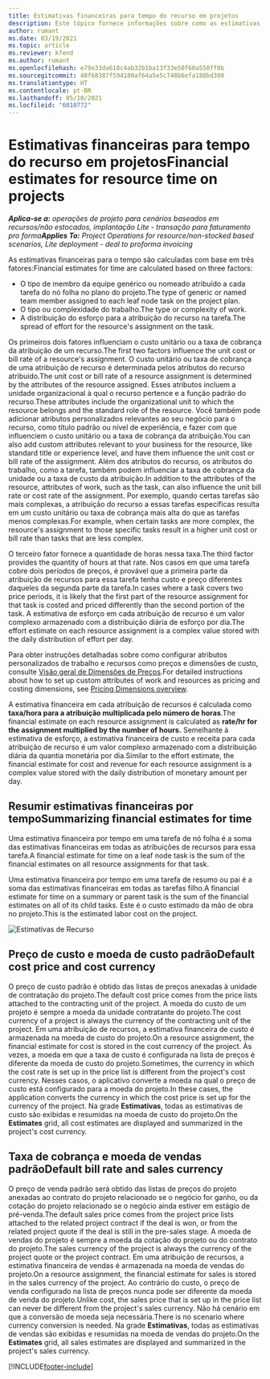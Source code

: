 ```yaml
---
title: Estimativas financeiras para tempo do recurso em projetos
description: Este tópico fornece informações sobre como as estimativas financeiras de tempo são calculadas.
author: rumant
ms.date: 03/19/2021
ms.topic: article
ms.reviewer: kfend
ms.author: rumant
ms.openlocfilehash: e79e33da618c4ab32b1ba13f33e50f60a550ff0b
ms.sourcegitcommit: 40f68387f594180af64a5e5c748b6efa188bd300
ms.translationtype: HT
ms.contentlocale: pt-BR
ms.lasthandoff: 05/10/2021
ms.locfileid: "6010772"
---
```

# <a name="financial-estimates-for-resource-time-on-projects"></a><span data-ttu-id="1cfb8-103">Estimativas financeiras para tempo do recurso em projetos</span><span class="sxs-lookup"><span data-stu-id="1cfb8-103">Financial estimates for resource time on projects</span></span>

<span data-ttu-id="1cfb8-104">_**Aplica-se a:** operações de projeto para cenários baseados em recursos/não estocados, implantação Lite - transação para faturamento pro forma_</span><span class="sxs-lookup"><span data-stu-id="1cfb8-104">_**Applies To:** Project Operations for resource/non-stocked based scenarios, Lite deployment - deal to proforma invoicing_</span></span>

<span data-ttu-id="1cfb8-105">As estimativas financeiras para o tempo são calculadas com base em três fatores:</span><span class="sxs-lookup"><span data-stu-id="1cfb8-105">Financial estimates for time are calculated based on three factors:</span></span> 

- <span data-ttu-id="1cfb8-106">O tipo de membro da equipe genérico ou nomeado atribuído a cada tarefa do nó folha no plano do projeto.</span><span class="sxs-lookup"><span data-stu-id="1cfb8-106">The type of generic or named team member assigned to each leaf node task on the project plan.</span></span> 
- <span data-ttu-id="1cfb8-107">O tipo ou complexidade do trabalho.</span><span class="sxs-lookup"><span data-stu-id="1cfb8-107">The type or complexity of work.</span></span>
- <span data-ttu-id="1cfb8-108">A distribuição do esforço para a atribuição do recurso na tarefa.</span><span class="sxs-lookup"><span data-stu-id="1cfb8-108">The spread of effort for the resource's assignment on the task.</span></span> 

<span data-ttu-id="1cfb8-109">Os primeiros dois fatores influenciam o custo unitário ou a taxa de cobrança da atribuição de um recurso.</span><span class="sxs-lookup"><span data-stu-id="1cfb8-109">The first two factors influence the unit cost or bill rate of a resource's assignment.</span></span> <span data-ttu-id="1cfb8-110">O custo unitário ou taxa de cobrança de uma atribuição de recurso é determinada pelos atributos do recurso atribuído.</span><span class="sxs-lookup"><span data-stu-id="1cfb8-110">The unit cost or bill rate of a resource assignment is determined by the attributes of the resource assigned.</span></span> <span data-ttu-id="1cfb8-111">Esses atributos incluem a unidade organizacional à qual o recurso pertence e a função padrão do recurso.</span><span class="sxs-lookup"><span data-stu-id="1cfb8-111">These attributes include the organizational unit to which the resource belongs and the standard role of the resource.</span></span> <span data-ttu-id="1cfb8-112">Você também pode adicionar atributos personalizados relevantes ao seu negócio para o recurso, como título padrão ou nível de experiência, e fazer com que influenciem o custo unitário ou a taxa de cobrança da atribuição.</span><span class="sxs-lookup"><span data-stu-id="1cfb8-112">You can also add custom attributes relevant to your business for the resource, like standard title or experience level, and have them influence the unit cost or bill rate of the assignment.</span></span>
<span data-ttu-id="1cfb8-113">Além dos atributos do recurso, os atributos do trabalho, como a tarefa, também podem influenciar a taxa de cobrança da unidade ou a taxa de custo da atribuição.</span><span class="sxs-lookup"><span data-stu-id="1cfb8-113">In addition to the attributes of the resource, attributes of work, such as the task, can also influence the unit bill rate or cost rate of the assignment.</span></span> <span data-ttu-id="1cfb8-114">Por exemplo, quando certas tarefas são mais complexas, a atribuição do recurso a essas tarefas específicas resulta em um custo unitário ou taxa de cobrança mais alta do que as tarefas menos complexas.</span><span class="sxs-lookup"><span data-stu-id="1cfb8-114">For example, when certain tasks are more complex, the resource's assignment to those specific tasks result in a higher unit cost or bill rate than tasks that are less complex.</span></span>   

<span data-ttu-id="1cfb8-115">O terceiro fator fornece a quantidade de horas nessa taxa.</span><span class="sxs-lookup"><span data-stu-id="1cfb8-115">The third factor provides the quantity of hours at that rate.</span></span> <span data-ttu-id="1cfb8-116">Nos casos em que uma tarefa cobre dois períodos de preços, é provável que a primeira parte da atribuição de recursos para essa tarefa tenha custo e preço diferentes daqueles da segunda parte da tarefa.</span><span class="sxs-lookup"><span data-stu-id="1cfb8-116">In cases where a task covers two price periods, it is likely that the first part of the resource assignment for that task is costed and priced differently than the second portion of the task.</span></span> <span data-ttu-id="1cfb8-117">A estimativa de esforço em cada atribuição de recurso é um valor complexo armazenado com a distribuição diária de esforço por dia.</span><span class="sxs-lookup"><span data-stu-id="1cfb8-117">The effort estimate on each resource assignment is a complex value stored with the daily distribution of effort per day.</span></span>

<span data-ttu-id="1cfb8-118">Para obter instruções detalhadas sobre como configurar atributos personalizados de trabalho e recursos como preços e dimensões de custo, consulte [Visão geral de Dimensões de Preços](../pricing-costing/pricing-dimensions-overview.md).</span><span class="sxs-lookup"><span data-stu-id="1cfb8-118">For detailed instructions about how to set up custom attributes of work and resources as pricing and costing dimensions, see [Pricing Dimensions overview](../pricing-costing/pricing-dimensions-overview.md).</span></span>

<span data-ttu-id="1cfb8-119">A estimativa financeira em cada atribuição de recursos é calculada como **taxa/hora para a atribuição multiplicada pelo número de horas**.</span><span class="sxs-lookup"><span data-stu-id="1cfb8-119">The financial estimate on each resource assignment is calculated as **rate/hr for the assignment multiplied by the number of hours.**</span></span>  <span data-ttu-id="1cfb8-120">Semelhante à estimativa de esforço, a estimativa financeira de custo e receita para cada atribuição de recurso é um valor complexo armazenado com a distribuição diária da quantia monetária por dia.</span><span class="sxs-lookup"><span data-stu-id="1cfb8-120">Similar to the effort estimate, the financial estimate for cost and revenue for each resource assignment is a complex value stored with the daily distribution of monetary amount per day.</span></span> 

## <a name="summarizing-financial-estimates-for-time"></a><span data-ttu-id="1cfb8-121">Resumir estimativas financeiras por tempo</span><span class="sxs-lookup"><span data-stu-id="1cfb8-121">Summarizing financial estimates for time</span></span>
<span data-ttu-id="1cfb8-122">Uma estimativa financeira por tempo em uma tarefa de nó folha é a soma das estimativas financeiras em todas as atribuições de recursos para essa tarefa.</span><span class="sxs-lookup"><span data-stu-id="1cfb8-122">A financial estimate for time on a leaf node task is the sum of the financial estimates on all resource assignments for that task.</span></span>

<span data-ttu-id="1cfb8-123">Uma estimativa financeira por tempo em uma tarefa de resumo ou pai é a soma das estimativas financeiras em todas as tarefas filho.</span><span class="sxs-lookup"><span data-stu-id="1cfb8-123">A financial estimate for time on a summary or parent task is the sum of the financial estimates on all of its child tasks.</span></span> <span data-ttu-id="1cfb8-124">Este é o custo estimado da mão de obra no projeto.</span><span class="sxs-lookup"><span data-stu-id="1cfb8-124">This is the estimated labor cost on the project.</span></span> 

![Estimativas de Recurso](./media/navigation12.png)

## <a name="default-cost-price-and-cost-currency"></a><span data-ttu-id="1cfb8-126">Preço de custo e moeda de custo padrão</span><span class="sxs-lookup"><span data-stu-id="1cfb8-126">Default cost price and cost currency</span></span>

<span data-ttu-id="1cfb8-127">O preço de custo padrão é obtido das listas de preços anexadas à unidade de contratação do projeto.</span><span class="sxs-lookup"><span data-stu-id="1cfb8-127">The default cost price comes from the price lists attached to the contracting unit of the project.</span></span> <span data-ttu-id="1cfb8-128">A moeda do custo de um projeto é sempre a moeda da unidade contratante do projeto.</span><span class="sxs-lookup"><span data-stu-id="1cfb8-128">The cost currency of a project is always the currency of the contracting unit of the project.</span></span> <span data-ttu-id="1cfb8-129">Em uma atribuição de recursos, a estimativa financeira de custo é armazenada na moeda de custo do projeto.</span><span class="sxs-lookup"><span data-stu-id="1cfb8-129">On a resource assignment, the financial estimate for cost is stored in the cost currency of the project.</span></span> <span data-ttu-id="1cfb8-130">Às vezes, a moeda em que a taxa de custo é configurada na lista de preços é diferente da moeda de custo do projeto.</span><span class="sxs-lookup"><span data-stu-id="1cfb8-130">Sometimes, the currency in which the cost rate is set up in the price list is different from the project's cost currency.</span></span> <span data-ttu-id="1cfb8-131">Nesses casos, o aplicativo converte a moeda na qual o preço de custo está configurado para a moeda do projeto.</span><span class="sxs-lookup"><span data-stu-id="1cfb8-131">In these cases, the application converts the currency in which the cost price is set up for the currency of the project.</span></span> <span data-ttu-id="1cfb8-132">Na grade **Estimativas**, todas as estimativas de custo são exibidas e resumidas na moeda de custo do projeto.</span><span class="sxs-lookup"><span data-stu-id="1cfb8-132">On the **Estimates** grid, all cost estimates are displayed and summarized in the project's cost currency.</span></span> 

## <a name="default-bill-rate-and-sales-currency"></a><span data-ttu-id="1cfb8-133">Taxa de cobrança e moeda de vendas padrão</span><span class="sxs-lookup"><span data-stu-id="1cfb8-133">Default bill rate and sales currency</span></span>

<span data-ttu-id="1cfb8-134">O preço de venda padrão será obtido das listas de preços do projeto anexadas ao contrato do projeto relacionado se o negócio for ganho, ou da cotação do projeto relacionado se o negócio ainda estiver em estágio de pré-venda.</span><span class="sxs-lookup"><span data-stu-id="1cfb8-134">The default sales price comes from the project price lists attached to the related project contract if the deal is won, or from the related project quote if the deal is still in the pre-sales stage.</span></span> <span data-ttu-id="1cfb8-135">A moeda de vendas do projeto é sempre a moeda da cotação do projeto ou do contrato do projeto.</span><span class="sxs-lookup"><span data-stu-id="1cfb8-135">The sales currency of the project is always the currency of the project quote or the project contract.</span></span> <span data-ttu-id="1cfb8-136">Em uma atribuição de recursos, a estimativa financeira de vendas é armazenada na moeda de vendas do projeto.</span><span class="sxs-lookup"><span data-stu-id="1cfb8-136">On a resource assignment, the financial estimate for sales is stored in the sales currency of the project.</span></span> <span data-ttu-id="1cfb8-137">Ao contrário do custo, o preço de venda configurado na lista de preços nunca pode ser diferente da moeda de venda do projeto.</span><span class="sxs-lookup"><span data-stu-id="1cfb8-137">Unlike cost, the sales price that is set up in the price list can never be different from the project's sales currency.</span></span> <span data-ttu-id="1cfb8-138">Não há cenário em que a conversão de moeda seja necessária.</span><span class="sxs-lookup"><span data-stu-id="1cfb8-138">There is no scenario where currency conversion is needed.</span></span> <span data-ttu-id="1cfb8-139">Na grade **Estimativas**, todas as estimativas de vendas são exibidas e resumidas na moeda de vendas do projeto.</span><span class="sxs-lookup"><span data-stu-id="1cfb8-139">On the **Estimates** grid, all sales estimates are displayed and summarized in the project's sales currency.</span></span> 

[!INCLUDE[footer-include](../includes/footer-banner.md)]
